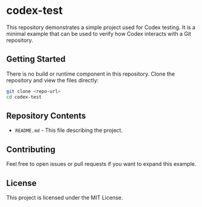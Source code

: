 # codex-test

This repository demonstrates a simple project used for Codex testing. It is a minimal example that can be used to verify how Codex interacts with a Git repository.

## Getting Started

There is no build or runtime component in this repository. Clone the repository and view the files directly:

```bash
git clone <repo-url>
cd codex-test
```

## Repository Contents

- `README.md` - This file describing the project.

## Contributing

Feel free to open issues or pull requests if you want to expand this example.

## License

This project is licensed under the MIT License.
